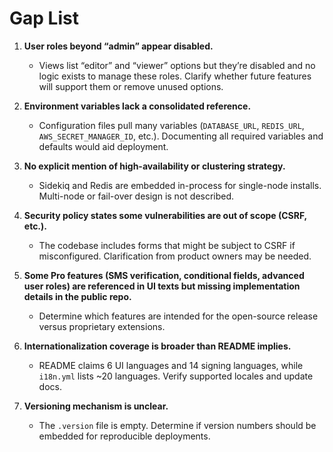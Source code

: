 # Gap List

1. **User roles beyond “admin” appear disabled.**
   - Views list “editor” and “viewer” options but they’re disabled and no logic exists to manage these roles. Clarify whether future features will support them or remove unused options.

2. **Environment variables lack a consolidated reference.**
   - Configuration files pull many variables (`DATABASE_URL`, `REDIS_URL`, `AWS_SECRET_MANAGER_ID`, etc.). Documenting all required variables and defaults would aid deployment.

3. **No explicit mention of high-availability or clustering strategy.**
   - Sidekiq and Redis are embedded in-process for single-node installs. Multi-node or fail-over design is not described.

4. **Security policy states some vulnerabilities are out of scope (CSRF, etc.).**
   - The codebase includes forms that might be subject to CSRF if misconfigured. Clarification from product owners may be needed.

5. **Some Pro features (SMS verification, conditional fields, advanced user roles) are referenced in UI texts but missing implementation details in the public repo.**
   - Determine which features are intended for the open-source release versus proprietary extensions.

6. **Internationalization coverage is broader than README implies.**
   - README claims 6 UI languages and 14 signing languages, while `i18n.yml` lists ~20 languages. Verify supported locales and update docs.

7. **Versioning mechanism is unclear.**
   - The `.version` file is empty. Determine if version numbers should be embedded for reproducible deployments.
